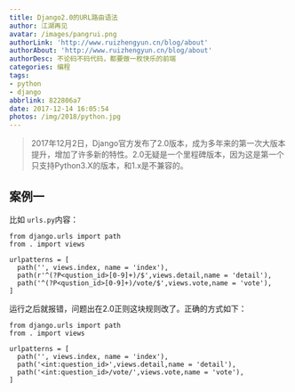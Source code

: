 ```yaml
---
title: Django2.0的URL路由语法
author: 江湖再见
avatar: /images/pangrui.png
authorLink: 'http://www.ruizhengyun.cn/blog/about'
authorAbout: 'http://www.ruizhengyun.cn/blog/about'
authorDesc: 不论码不码代码，都要做一枚快乐的前端
categories: 编程
tags: 
- python
- django
abbrlink: 822806a7
date: 2017-12-14 16:05:54
photos: /img/2018/python.jpg
---
```

> 2017年12月2日，Django官方发布了2.0版本，成为多年来的第一次大版本提升，增加了许多新的特性。2.0无疑是一个里程碑版本，因为这是第一个只支持Python3.X的版本，和1.x是不兼容的。

## 案例一
比如 `urls.py`内容：
```
from django.urls import path
from . import views

urlpatterns = [
  path('', views.index, name = 'index'),
  path(r'^(?P<qustion_id>[0-9]+)/$',views.detail,name = 'detail'),
  path('^(?P<qustion_id>[0-9]+)/vote/$',views.vote,name = 'vote'),
]
```

运行之后就报错，问题出在2.0正则这块规则改了。正确的方式如下：
<!--more-->
```
from django.urls import path
from . import views

urlpatterns = [
  path('', views.index, name = 'index'),
  path('<int:question_id>',views.detail,name = 'detail'),
  path('<int:question_id>/vote/',views.vote,name = 'vote'),
]
```
